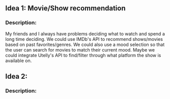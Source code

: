 ## Idea 1: Movie/Show recommendation

### Description:
My friends and I always have problems deciding what to watch and spend a long time deciding. We could use IMDb's API to recommend shows/movies based on past favorites/genres. We could also use a mood selection so that the user can search for movies to match their current mood. Maybe we could integrate Utelly's API to find/filter through what platform the show is available on.

## Idea 2: 

### Description:
